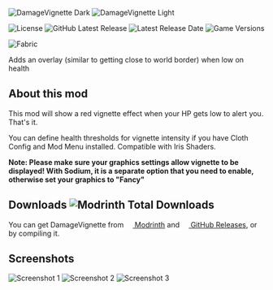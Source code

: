 ![DamageVignette Dark](https://user-images.githubusercontent.com/95250141/215315003-89f1b221-0087-4c46-8aa9-4b117cfbae35.png#gh-dark-mode-only)
![DamageVignette Light](https://user-images.githubusercontent.com/95250141/215315000-c478ebac-fde4-40f6-a8e0-758d99f4c1c1.png#gh-light-mode-only)

![License](https://img.shields.io/github/license/Octol1ttle/DamageVignette-Fabric)
![GitHub Latest Release](https://img.shields.io/github/v/release/Octol1ttle/DamageVignette-Fabric)
![Latest Release Date](https://img.shields.io/github/release-date/Octol1ttle/DamageVignette-Fabric)
![Game Versions](https://img.shields.io/modrinth/game-versions/damagevignette)

![Fabric](https://user-images.githubusercontent.com/95250141/215292867-42f6f2dc-c26e-491e-963e-dad9dfce636b.png)

Adds an overlay (similar to getting close to world border) when low on health

## About this mod

This mod will show a red vignette effect when your HP gets low to alert you. That's it.

You can define health thresholds for vignette intensity if you have Cloth Config and Mod Menu installed. Compatible with Iris Shaders.

**Note: Please make sure your graphics settings allow vignette to be displayed! With Sodium, it is a separate option that you need to enable, otherwise set your graphics to "Fancy"**

## Downloads ![Modrinth Total Downloads](https://img.shields.io/modrinth/dt/damagevignette?logo=modrinth)

You can get DamageVignette from <a href="https://modrinth.com/mod/damagevignette"><img src="https://user-images.githubusercontent.com/95250141/215295812-5a6bfb65-ea4a-4cd7-83c0-01d63881e741.png" width="14px"> Modrinth</a> and <a href="https://github.com/Octol1ttle/DamageVignette-Fabric/releases/latest"><img src="https://user-images.githubusercontent.com/95250141/215295954-12ac9f2a-e836-4c09-9fdc-4c09a5c2e5ce.png" width="14px"> GitHub Releases</a>, or by compiling it.

## Screenshots
![Screenshot 1](https://user-images.githubusercontent.com/95250141/215296964-e8d1b3af-6062-4e99-80a9-ac14d2b03a6d.png)
![Screenshot 2](https://user-images.githubusercontent.com/95250141/215296965-59b8b276-9f6c-49c2-9659-042865ca4962.png)
![Screenshot 3](https://user-images.githubusercontent.com/95250141/215296968-ca98b944-3339-4912-adbe-0db92f1038fa.png)
